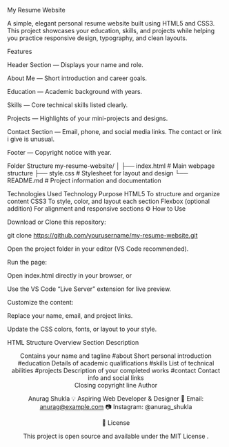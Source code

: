 My Resume Website

A simple, elegant personal resume website built using HTML5 and CSS3.
This project showcases your education, skills, and projects while helping you practice responsive design, typography, and clean layouts.

Features

Header Section — Displays your name and role.

About Me — Short introduction and career goals.

Education — Academic background with years.

Skills — Core technical skills listed clearly.

Projects — Highlights of your mini-projects and designs.

Contact Section — Email, phone, and social media links.
The contact or link i give is unusual.

Footer — Copyright notice with year.

 Folder Structure
my-resume-website/
│
├── index.html        # Main webpage structure
├── style.css         # Stylesheet for layout and design
└── README.md         # Project information and documentation

 Technologies Used
Technology	Purpose
HTML5	To structure and organize content
CSS3	To style, color, and layout each section
Flexbox (optional addition)	For alignment and responsive sections
⚙️ How to Use

Download or Clone this repository:

git clone https://github.com/yourusername/my-resume-website.git


Open the project folder in your editor (VS Code recommended).

Run the page:

Open index.html directly in your browser, or

Use the VS Code “Live Server” extension for live preview.

Customize the content:

Replace your name, email, and project links.

Update the CSS colors, fonts, or layout to your style.

 HTML Structure Overview
Section	Description
<header>	Contains your name and tagline
#about	Short personal introduction
#education	Details of academic qualifications
#skills	List of technical abilities
#projects	Description of your completed works
#contact	Contact info and social links
<footer>	Closing copyright line
 Author

Anurag Shukla
💡 Aspiring Web Developer & Designer
📧 Email: anurag@example.com
📷 Instagram: @anurag_shukla

📜 License

This project is open source and available under the MIT License
.

